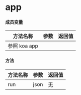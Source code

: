 # app

#### 成员变量

| 方法名称     | 参数 | 返回值 |
| ------------ | :--: | -----: |
| 参照 koa app |      |        |

#### 方法

| 方法名称 | 参数 | 返回值 |
| -------- | :--: | :----- |
| run      | json | 无     |
